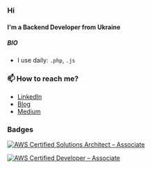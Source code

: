 ### Hi

<!--
**R11baka/R11baka** is a ✨ _special_ ✨ repository because its `README.md` (this file) appears on your GitHub profile.

Here are some ideas to get you started:
-->
#### I'm a Backend Developer from Ukraine

##### BIO
- I use daily: `.php`, `.js`

### 📫 How to reach me?
- [LinkedIn](https://www.linkedin.com/in/alexander-voloshenko-0769873a/)
- [Blog](https://r11baka.github.io/)
- [Medium](https://medium.com/@r11baka)


### Badges
[![AWS Certified Solutions Architect – Associate](https://images.credly.com/size/100x100/images/0e284c3f-5164-4b21-8660-0d84737941bc/image.png)](https://www.credly.com/badges/6d6ddae0-1774-4d76-97d6-99f91097331f)

[![AWS Certified Developer – Associate](https://images.credly.com/size/100x100/images/b9feab85-1a43-4f6c-99a5-631b88d5461b/image.png)](https://www.credly.com/badges/e0799944-ca21-4bfe-ba25-f66bde11f7be)
